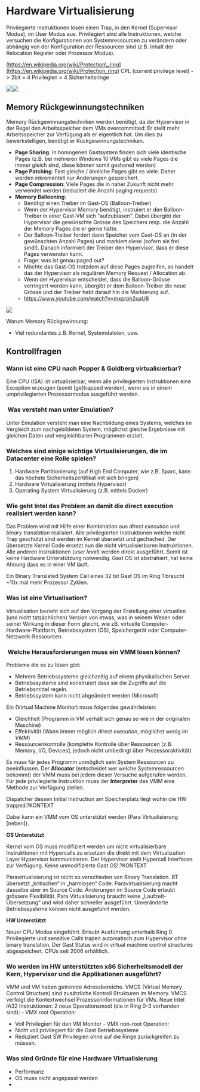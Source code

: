 # Hardware Virtualisierung

Privilegierte Instruktionen lösen einen Trap, in den Kernel (Supervisor Modus), im User Modus aus. Privilegiert sind alle Instruktionen, welche versuchen die Konfigurationen von Systemressourcen zu verändern oder abhängig von der Konfiguration der Ressourcen sind (z.B. Inhalt der Relocation Register oder Prozessor Modus).

[https://en.wikipedia.org/wiki/Protection\_ring](https://en.wikipedia.org/wiki/Protection_ring)
CPL (current privilege level) -\> 2bit = 4 Privilegien = 4 Sicherheitsringe

![](DraggedImage.png)![](DraggedImage-1.png)

## Memory Rückgewinnungstechniken



Memory Rückgewinnungstechniken werden benötigt, da der Hypervisor in der Regel den Arbeitsspeicher dem VMs overcommitted: Er stellt mehr Arbeitsspeicher zur Verfügung als er eigentlich hat. Um dies zu bewerkstelligen, benötigt er Rückgewinnungstechniken.

* **Page Sharing**: In homogenen Gastsystem finden sich viele identische Pages (z.B. bei mehreren Windows 10 VMs gibt es viele Pages die immer gleich sind, diese können somit geshared werden)
* **Page Patching**: Fast gleiche / ähnliche Pages gibt es viele. Daher werden inkrementell nur Änderungen gespeichert.
* **Page Compression**: Viele Pages die in naher Zukunft nicht mehr verwendet werden (reduziert die Anzahl paging requests)
* **Memory Ballooning**: 
  * Benötigt einen Treiber im Gast-OS (Balloon-Treiber)
  * Wenn der Hypervisor Memory benötigt, instruiert er den Balloon-Treiber in einer Gast-VM sich "aufzublasen". Dabei übergibt der Hypervisor die gewünschte Grösse des Speichers resp. die Anzahl der Memory Pages die er gerne hätte.
  * Der Balloon-Treiber fordert dann Speicher vom Gast-OS an (in der gewünschten Anzahl Pages) und markiert diese (sofern sie frei sind!). Danach informiert der Treiber den Hypervisor, dass er diese Pages verwenden kann.
  * Frage: was ist genau paged out?
  * Möchte das Gast-OS trotzdem auf diese Pages zugreifen, so handelt das der Hypervisor als regulären Memory Request / Allocation ab.
  * Wenn der Hypervisor entscheidet, dass die Balloon-Grösse verringert werden kann, übergibt er dem Balloon-Treiber die neue Grösse und der Treiber hebt darauf hin die Markierung auf.
  * https://www.youtube.com/watch?v=mxproh2qaU8


![](DraggedImage-2.png)

Warum Memory Rückgewinnung:
- Viel redundantes z.B. Kernel, Systemdateien, usw.

## Kontrollfragen

### Wann ist eine CPU nach Popper & Goldberg virtualisierbar?
Eine CPU (ISA) ist virtualisierbar, wenn alle privilegierten Instruktionen eine Exception erzeugen (somit [ge]trapped werden), wenn sie in einem umprivilegierten Prozessormodus ausgeführt werden.

###  Was versteht man unter Emulation?
Unter Emulation versteht man eine Nachbildung eines Systems, welches im Vergleich zum nachgebildeten System, möglichst gleiche Ergebnisse mit gleichen Daten und vergleichbaren Programmen erzielt.

### Welches sind einige wichtige Virtualisierungen, die im Datacenter eine Rolle spielen?
1. Hardware Partitionierung (auf High End Computer, wie z.B. Sparc, kann das höchste Sicherheitszertifikat mit sich bringen)
2. Hardware Virtualisierung (mittels Hypervisor)
3. Operating System Virtualisierung (z.B. mittels Docker)

### Wie geht Intel das Problem an damit die direct execution realisiert werden kann?
Das Problem wird mit Hilfe einer Kombination aus *direct execution* und *binary translation* realisiert. Alle privilegierten Instruktionen welche nicht Trap geschützt sind werden im Kernel übersetzt und gechached. Der übersetzte Kernel Code ersetzt nun die nicht virtualisierbaren Instruktionen. Alle anderen Instruktionen (*user level*) werden direkt ausgeführt. Somit ist keine Hardware Unterstützung notwendig. Gast OS ist abstrahiert, hat keine Ahnung dass es in einer VM läuft.

Ein Binary Translated System Call eines 32 bit Gast OS im Ring 1 braucht ~10x mal mehr Prozessor Zyklen.

### Was ist eine Virtualisation?
Virtualisation bezieht sich auf den Vorgang der Erstellung einer virtuellen (und nicht tatsächlichen) Version von etwas, was in seinem Wesen oder seiner Wirkung in dieser Form gleicht, wie zB. virtuelle Computer-Hardware-Plattform, Betriebssystem (OS), Speichergerät oder Computer-Netzwerk-Ressourcen.

###  Welche Herausforderungen muss ein VMM lösen können?
Probleme die es zu lösen gibt:
* Mehrere Betriebssysteme gleichzeitig auf einem physikalischen Server. 
* Betriebssysteme sind konstruiert dass sie die Zugriffe auf die
Betriebsmittel regeln.
* Betriebssystem kann nicht abgeändert werden (Microsoft)

Ein (Virtual Machine Monitor) muss folgendes gewährleisten:
* Gleichheit (Programm in VM verhält sich genau so wie in der originalen Maschine)
* Effektivität (Wann immer möglich *direct execution*, möglichst wenig im *VMM*)
* Ressourcenkontrolle (komplette Kontrolle über Ressourcen [z.B. Memory, I/O, Devices], jedoch nicht umbedingt über Prozessoraktivität)

Es muss für jedes Programm unmöglich sein System Ressourcen zu beeinflussen. Der **Allocator** (entscheidet wer welche Systemressourcen bekommt) der VMM muss bei jedem dieser Versuche aufgerufen werden. Für jede privilegierte Instruktion muss der **Interpreter** des VMM eine Methode zur Verfügung stellen.

Dispatcher dessen Initial Instruction am Speicherplatz liegt wohin die HW trapped.?KONTEXT

Dabei kann ein VMM vom OS unterstützt werden (Para Virtualisierung [neben]).

**OS Unterstützt**

Kernel vom OS muss modifiziert werden um nicht virtualisierbare Instruktionen mit Hypercalls zu ersetzen die direkt mit dem Virtualization Layer Hypervisor kommunizieren. Der Hypervisor stellt Hypercall Interfaces zur Verfügung. Keine unmodifizierte Gast OS!.?KONTEXT

Paravirtualisierung ist nicht so verschieden von Binary Translation. BT übersetzt „kritischen“ in „harmlosen“ Code. Paravirtualisierung macht dasselbe aber im Source Code. Änderungen im Source Code erlaubt grössere Flexibilität. Para Virtualisierung braucht keine „Laufzeit-Übersetzung“ und wird daher schneller ausgeführt. Unveränderte Betriebssysteme können nicht ausgeführt werden.

**HW Unterstützt**

Neuer CPU Modus eingeführt. Erlaubt Ausführung unterhalb Ring 0. Privilegierte und sensitive Calls trapen automatisch zum Hypervisor ohne binary translation. Der Gast Status wird in virtual machine control structures abgespeichert. CPUs seit 2006 erhältlich.

### Wo werden im HW unterstützten x86 Sicherheitsmodell der Kern, Hypervisor und die Applikationen ausgeführt?

VMM und VM haben getrennte Adressbereiche. VMCS (Virtual Memory Control Structure) sind zusätzliche Kontroll Strukturen im Memory. VMCS verfolgt die Kontextwechsel Prozessorinformationen für VMs. Neue Intel IA32 Instruktionen:
 2 neue Operationsmodi (die in Ring 0-3 vorhanden sind): - VMX root Operation:
- Voll Privilegiert für den VM Monitor - VMX non-root Operation:
- Nicht voll privilegiert für die Gast Betriebssysteme
- Reduziert Gast SW Privilegien ohne auf die Ringe zurückgreifen zu
müssen.

### Was sind Gründe für eine Hardware Virtualisierung
- Performanz
- OS muss nicht angepasst werden
- 

